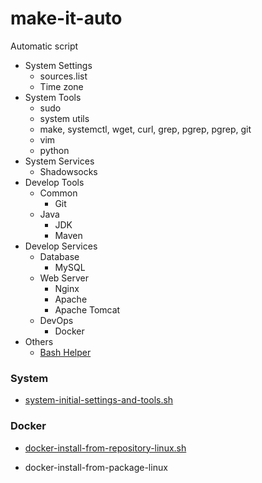 # make-it-auto
Automatic script

- System Settings
  - sources.list
  - Time zone
- System Tools
  - sudo
  - system utils
  - make, systemctl, wget, curl, grep, pgrep, pgrep, git
  - vim
  - python
- System Services
  - Shadowsocks
- Develop Tools
  - Common
    - Git
  - Java
    - JDK
    - Maven
- Develop Services
  - Database
    - MySQL
  - Web Server
    - Nginx
    - Apache
    - Apache Tomcat
  - DevOps
    - Docker
- Others
  - [Bash Helper](bash-helper)



### System

- [system-initial-settings-and-tools.sh](system-tools/system-initial-settings-and-tools.sh)

### Docker

- [docker-install-from-repository-linux.sh](develop-services/docker-install-from-repository-linux.sh)

- docker-install-from-package-linux
